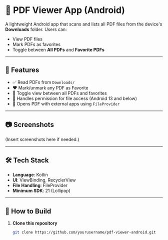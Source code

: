 # 📄 PDF Viewer App (Android)

A lightweight Android app that scans and lists all PDF files from the device's **Downloads** folder. Users can:
- View PDF files
- Mark PDFs as favorites
- Toggle between **All PDFs** and **Favorite PDFs**

---

## 🔧 Features

- ✅ Read PDFs from `Downloads/`
- ❤️ Mark/unmark any PDF as Favorite
- 🔀 Toggle view between all PDFs and favorites
- 🔐 Handles permission for file access (Android 13 and below)
- 📁 Opens PDF with external apps using `FileProvider`

---

## 📷 Screenshots

(Insert screenshots here if needed.)

---

## 🛠️ Tech Stack

- **Language**: Kotlin
- **UI**: ViewBinding, RecyclerView
- **File Handling**: FileProvider
- **Minimum SDK**: 21 (Lollipop)

---

## 🚀 How to Build

1. **Clone this repository**  
   ```bash
   git clone https://github.com/yourusername/pdf-viewer-android.git
